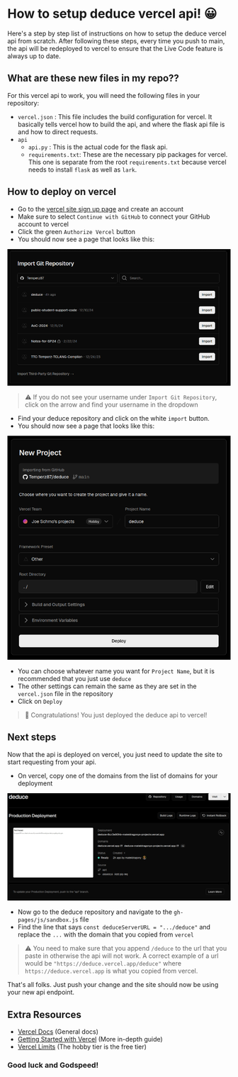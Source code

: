 # How to setup deduce vercel api! 😀

Here's a step by step list of instructions on how to setup the deduce vercel api from scratch. After following these steps, every time you push to main, the api will be redeployed to vercel to ensure that the Live Code feature is always up to date.

## What are these new files in my repo??

For this vercel api to work, you will need the following files in your repository:

- `vercel.json` : This file includes the build configuration for vercel. It basically tells vercel how to build the api, and where the flask api file is and how to direct requests.
- `api`
    - `api.py` : This is the actual code for the flask api. 
    - `requirements.txt`: These are the necessary pip packages for vercel. This one is separate from the root `requirements.txt` because vercel needs to install `flask` as well as `lark`.

## How to deploy on vercel

- Go to the [vercel site sign up page](https://vercel.com/signup) and create an account
- Make sure to select `Continue with GitHub` to connect your GitHub account to vercel
- Click the green `Authorize Vercel` button
- You should now see a page that looks like this:

![alt text](image-1.png)

> ⚠️ If you do not see your username under `Import Git Repository`, click on the arrow and find your username in the dropdown

- Find your deduce repository and click on the white `import` button.
- You should now see a page that looks like this:

![](image.png)

- You can choose whatever name you want for `Project Name`, but it is recommended that you just use `deduce`
- The other settings can remain the same as they are set in the `vercel.json` file in the repository
- Click on `Deploy`


> 🎉 Congratulations! You just deployed the deduce api to vercel!

## Next steps

Now that the api is deployed on vercel, you just need to update the site to start requesting from your api.

- On vercel, copy one of the domains from the list of domains for your deployment

![alt text](image-3.png)

- Now go to the deduce repository and navigate to the `gh-pages/js/sandbox.js` file
- Find the line that says `const deduceServerURL = ".../deduce"` and replace the `...` with the domain that you copied from `vercel`

> ⚠️ You need to make sure that you append `/deduce` to the url that you paste in otherwise the api will not work. A correct example of a url would be `"https://deduce.vercel.app/deduce"` where `https://deduce.vercel.app` is what you copied from vercel.

That's all folks. Just push your change and the site should now be using your new api endpoint.

## Extra Resources

- [Vercel Docs](https://vercel.com/docs) (General docs)
- [Getting Started with Vercel](https://vercel.com/docs/getting-started-with-vercel) (More in-depth guide)
- [Vercel Limits](https://vercel.com/docs/limits/overview) (The hobby tier is the free tier)


### Good luck and Godspeed!